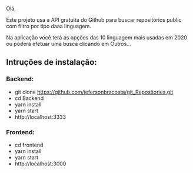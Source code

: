 Olá,

Este projeto usa a API gratuita do Github para buscar repositórios public
com filtro por tipo daaa linguagem.

Na aplicação você terá as opções das 10 linguagem mais usadas em 2020 ou
poderá efetuar uma busca clicando em Outros...

## Intruções de instalação:

### Backend:

- git clone https://github.com/jefersonbrzcosta/git_Repositories.git
- cd Backend
- yarn install
- yarn start
- http://localhost:3333

### Frontend:

- cd frontend
- yarn install
- yarn start
- http://localhost:3000

